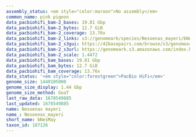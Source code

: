 ```yaml
---
assembly_status: <em style="color:maroon">No assembly</em>
common_name: pink pigeon
data_pacbiohifi_bam-2_bases: 19.81 Gbp
data_pacbiohifi_bam-2_bytes: 12.7 GiB
data_pacbiohifi_bam-2_coverage: 13.76x
data_pacbiohifi_bam-2_links: s3://genomeark/species/Nesoenas_mayeri/bNesMay2/genomic_data/pacbio_hifi/<br>
data_pacbiohifi_bam-2_s3gui: https://42basepairs.com/browse/s3/genomeark/species/Nesoenas_mayeri/bNesMay2/genomic_data/pacbio_hifi/
data_pacbiohifi_bam-2_s3url: https://genomeark.s3.amazonaws.com/index.html?prefix=species/Nesoenas_mayeri/bNesMay2/genomic_data/pacbio_hifi/
data_pacbiohifi_bam-2_scale: 1.4472
data_pacbiohifi_bam_bases: 19.81 Gbp
data_pacbiohifi_bam_bytes: 12.7 GiB
data_pacbiohifi_bam_coverage: 13.76x
data_status: '<em style="color:forestgreen">PacBio HiFi</em>'
genome_size: 1440105000
genome_size_display: 1.44 Gbp
genome_size_method: GoaT
last_raw_data: 1678549885
last_updated: 1678549885
name: Nesoenas mayeri
name_: Nesoenas_mayeri
short_name: bNesMay
taxon_id: 187126
---
```

